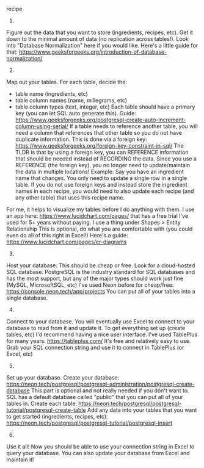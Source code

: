 recipe




1.
Figure out the data that you want to store (ingredients, recipes, etc).
Get it down to the minimal amount of data (no replication across tables!).
Look into "Database Normalization" here if you would like.
Here's a little guide for that: https://www.geeksforgeeks.org/introduction-of-database-normalization/

2.
Map out your tables.
For each table, decide the:
- table name (ingredients, etc)
- table column names (name, millegrams, etc)
- table column types (text, integer, etc)
Each table should have a primary key (you can let SQL auto generate this). Guide: https://www.geeksforgeeks.org/postgresql-create-auto-increment-column-using-serial/
If a table needs to reference another table, you will need a column that references that other table so you do not have duplicate information.
This is done via a foreign key: https://www.geeksforgeeks.org/foreign-key-constraint-in-sql/
The TLDR is that by using a foreign key, you can REFERENCE information that should be needed instead of RECORDING the data. 
Since you use a REFERENCE (the foreign key), you no longer need to update/maintain the data in multiple locations!
Example: Say you have an ingredient name that changes.
You only need to update a single row in a single table.
If you do not use foreign keys and instead store the ingredient names in each recipe, you would need to also update each recipe (and any other table) that uses this recipe name.

For me, it helps to visualize my tables before I do anything with them. 
I use an app here: https://www.lucidchart.com/pages/ that has a free trial I've used for 5+ years without paying.
I use a thing under Shapes > Entity Relationship
This is optional, do what you are comfortable with (you could even do all of this right in Excel!)
Here's a guide: https://www.lucidchart.com/pages/er-diagrams

3.
Host your database.
This should be cheap or free. Look for a cloud-hosted SQL database.
PostgreSQL is the industry standard for SQL databases and has the most support, but any of the major types should work just fine (MySQL, MicrosoftSQL, etc)
I've used Neon before for cheap/free: https://console.neon.tech/app/projects
You can put all of your tables into a single database. 

4. 
Connect to your database.
You will eventually use Excel to connect to your database to read from it and update it. 
To get everything set up (create tables, etc) I'd recommend having a nice user interface.
I've used TablePlus for many years: https://tableplus.com/
It's free and relatively easy to use.
Grab your SQL connection string and use it to connect in TablePlus (or Excel, etc)

5.
Set up your database.
Create your database: https://neon.tech/postgresql/postgresql-administration/postgresql-create-database
This part is optional and not really needed if you don't want to. SQL has a default database called "public" that you can put all of your tables in.
Create each table: https://neon.tech/postgresql/postgresql-tutorial/postgresql-create-table
Add any data into your tables that you want to get started (ingredients, recipes, etc): https://neon.tech/postgresql/postgresql-tutorial/postgresql-insert

6.
Use it all!
Now you should be able to use your connection string in Excel to query your database.
You can also update your database from Excel and maintain it!


